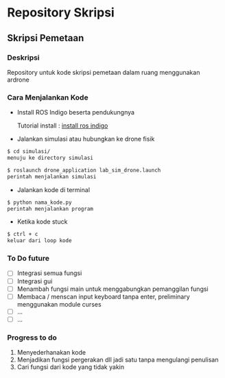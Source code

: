 # Repository Skripsi

## Skripsi Pemetaan

### Deskripsi

Repository untuk kode skripsi pemetaan dalam ruang menggunakan ardrone

### Cara Menjalankan Kode

- Install ROS Indigo beserta pendukungnya

  Tutorial install : [install ros indigo](https://github.com/yanottamao/ros_install)

- Jalankan simulasi atau hubungkan ke drone fisik

```bash
$ cd simulasi/
menuju ke directory simulasi
```

```bash
$ roslaunch drone_application lab_sim_drone.launch
perintah menjalankan simulasi
```

- Jalankan kode di terminal

```bash
$ python nama_kode.py
perintah menjalankan program
```

- Ketika kode stuck

```bash
$ ctrl + c
keluar dari loop kode
```

### To Do future

- [ ] Integrasi semua fungsi
- [ ] Integrasi gui
- [ ] Menambah fungsi main untuk menggabungkan pemanggilan fungsi
- [ ] Membaca / menscan input keyboard tanpa enter, preliminary menggunakan module curses
- [ ] ...
- [ ] ...

### Progress to do

1. Menyederhanakan kode
2. Menjadikan fungsi pergerakan dll jadi satu tanpa mengulangi penulisan
3. Cari fungsi dari kode yang tidak yakin
